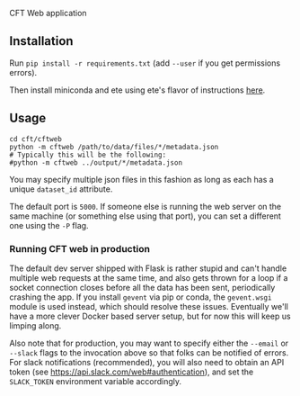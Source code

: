 
CFT Web application

## Installation

Run `pip install -r requirements.txt` (add `--user` if you get permissions errors).

Then install miniconda and ete using ete's flavor of instructions [here](http://etetoolkit.org/download/).

## Usage

```
cd cft/cftweb
python -m cftweb /path/to/data/files/*/metadata.json
# Typically this will be the following:
#python -m cftweb ../output/*/metadata.json
```

You may specify multiple json files in this fashion as long as each has a unique `dataset_id` attribute.

The default port is `5000`.
If someone else is running the web server on the same machine (or something else using that port), you can set a different one using the `-P` flag.

### Running CFT web in production

The default dev server shipped with Flask is rather stupid and can't handle multiple web requests at the same time, and also gets thrown for a loop if a socket connection closes before all the data has been sent, periodically crashing the app.
If you install `gevent` via pip or conda, the `gevent.wsgi` module is used instead, which should resolve these issues.
Eventually we'll have a more clever Docker based server setup, but for now this will keep us limping along.

Also note that for production, you may want to specify either the `--email` or `--slack` flags to the invocation above so that folks can be notified of errors.
For slack notifications (recommended), you will also need to obtain an API token (see <https://api.slack.com/web#authentication>), and set the `SLACK_TOKEN` environment variable accordingly.

